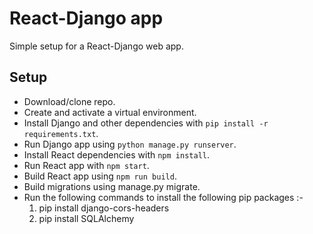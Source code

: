 # React-Django app
Simple setup for a React-Django web app.

## Setup
- Download/clone repo.
- Create and activate a virtual environment.
- Install Django and other dependencies with `pip install -r requirements.txt`.
- Run Django app using `python manage.py runserver`.
- Install React dependencies with `npm install`. 
- Run React app with `npm start`.
- Build React app using `npm run build`.
- Build migrations using manage.py migrate.
- Run the following commands to install the following pip packages :-
  1) pip install django-cors-headers
  2) pip install SQLAlchemy

